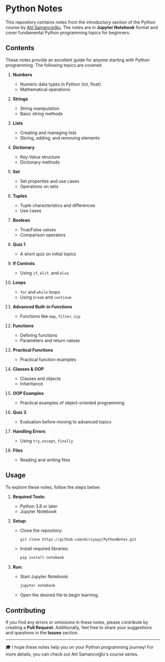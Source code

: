 # Python Notes

This repository contains notes from the introductory section of the Python course by [Atıl Samancıoğlu](https://www.linkedin.com/in/atil-samancioglu-23626554/). The notes are in **Jupyter Notebook** format and cover fundamental Python programming topics for beginners.

## Contents

These notes provide an excellent guide for anyone starting with Python programming. The following topics are covered:

1. **Numbers**
   - Numeric data types in Python (int, float)
   - Mathematical operations

2. **Strings**
   - String manipulation
   - Basic string methods

3. **Lists**
   - Creating and managing lists
   - Slicing, adding, and removing elements

4. **Dictionary**
   - Key-Value structure
   - Dictionary methods

5. **Set**
   - Set properties and use cases
   - Operations on sets

6. **Tuples**
   - Tuple characteristics and differences
   - Use cases

7. **Boolean**
   - True/False values
   - Comparison operators

8. **Quiz 1**
   - A short quiz on initial topics

9. **If Controls**
   - Using `if`, `elif`, and `else`

10. **Loops**
    - `for` and `while` loops
    - Using `break` and `continue`

11. **Advanced Built-in Functions**
    - Functions like `map`, `filter`, `zip`

12. **Functions**
    - Defining functions
    - Parameters and return values

13. **Practical Functions**
    - Practical function examples

14. **Classes & OOP**
    - Classes and objects
    - Inheritance

15. **OOP Examples**
    - Practical examples of object-oriented programming

16. **Quiz 3**
    - Evaluation before moving to advanced topics

17. **Handling Errors**
    - Using `try`, `except`, `finally`

18. **Files**
    - Reading and writing files

## Usage

To explore these notes, follow the steps below:

1. **Required Tools:**
   - Python 3.8 or later
   - Jupyter Notebook

2. **Setup:**
   - Clone the repository:
     ```bash
     git clone https://github.com/miriyayy/PythonNotes.git
     ```
   - Install required libraries:
     ```bash
     pip install notebook
     ```

3. **Run:**
   - Start Jupyter Notebook:
     ```bash
     jupyter notebook
     ```
   - Open the desired file to begin learning.

## Contributing

If you find any errors or omissions in these notes, please contribute by creating a **Pull Request**. Additionally, feel free to share your suggestions and questions in the **Issues** section.


---

🎓 I hope these notes help you on your Python programming journey! For more details, you can check out Atıl Samancıoğlu's course series.
